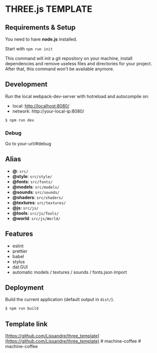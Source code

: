 # THREE.js TEMPLATE

## Requirements & Setup
You need to have **node.js** installed. 

Start with `npm run init`

This command will init a git repository on your machine, install dependencies and remove useless files and directories for your project.
After that, this command won't be available anymore.

## Development
Run the local webpack-dev-server with hotreload and autocompile on:
- local: [http://localhost:8080/](http://localhost:8080/)
- network: http://your-local-ip:8080/

```sh
$ npm run dev
```

### Debug
Go to your-url/#debug

## Alias
- **@**: `src/`
- **@style**: `src/style/`
- **@fonts**: `src/fonts/`
- **@models**: `src/models/`
- **@sounds**: `src/sounds/`
- **@shaders**: `src/shaders/`
- **@textures**: `src/textures/`
- **@js**: `src/js/`
- **@tools**: `src/js/Tools/`
- **@world**: `src/js/World/`

## Features
- eslint
- prettier
- babel
- stylus
- dat.GUI
- automatic models / textures / sounds / fonts.json import

## Deployment
Build the current application (default output in `dist/`).
```sh
$ npm run build
```

## Template link
[https://github.com/Lissandre/three_template](https://github.com/Lissandre/three_template)
#   m a c h i n e - c o f f e e  
 #   m a c h i n e - c o f f e e  
 